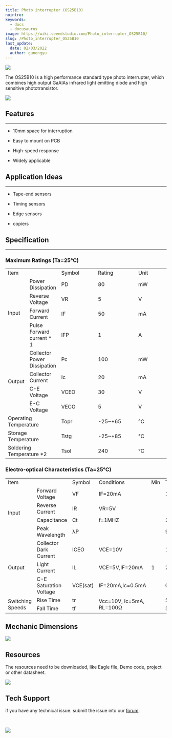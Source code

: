 ```yaml
---
title: Photo interrupter (OS25B10)
nointro:
keywords:
  - docs
  - docusaurus
image: https://wiki.seeedstudio.com/Photo_interrupter_OS25B10/
slug: /Photo_interrupter_OS25B10
last_update:
  date: 02/03/2022
  author: gunengyu
---
```

![](http://bz.seeedstudio.com/depot/images/product/phoint1.jpg)

The OS25B10 is a high performance standard type photo interrupter, which combines high output GaAlAs infrared light emitting diode and high sensitive phototransistor.

[![](https://files.seeedstudio.com/wiki/Seeed-WiKi/docs/images/300px-Get_One_Now_Banner-ragular.png)](https://www.seeedstudio.com/photo-interrupter-os25b10-p-541.html?cPath=144_148)


##   Features
---
*   10mm space for interruption

*   Easy to mount on PCB

*   High-speed response

*   Widely applicable

##   Application Ideas
---
*   Tape-end sensors
*   Timing sensors
*   Edge sensors

*   copiers


##   Specification
---
###   Maximum Ratings (Ta=25℃)

<table>
<tr>
<td colspan="2" width="400px"> Item
</td>
<td width="200px"> Symbol
</td>
<td width="200px"> Rating
</td>
<td width="200px"> Unit
</td></tr>
<tr>
<td colspan="1" rowspan="4">Input
</td>
<td>Power Dissipation
</td>
<td>PD
</td>
<td>80
</td>
<td>mW
</td></tr>
<tr>
<td>Reverse Voltage
</td>
<td>VR
</td>
<td>5
</td>
<td>V
</td></tr>
<tr>
<td>Forward Current
</td>
<td>IF
</td>
<td>50
</td>
<td>mA
</td></tr>
<tr>
<td>Pulse Forward current * 1
</td>
<td>IFP
</td>
<td>1
</td>
<td>A
</td></tr>
<tr>
<td colspan="1" rowspan="4">Output
</td>
<td>Collector Power Dissipation
</td>
<td>Pc
</td>
<td>100
</td>
<td>mW
</td></tr>
<tr>
<td>Collector Current
</td>
<td>Ic
</td>
<td>20
</td>
<td>mA
</td></tr>
<tr>
<td>C-E Voltage
</td>
<td>VCEO
</td>
<td>30
</td>
<td>V
</td></tr>
<tr>
<td>E-C Voltage
</td>
<td>VECO
</td>
<td>5
</td>
<td>V
</td></tr>
<tr>
<td colspan="2">Operating Temperature
</td>
<td>Topr
</td>
<td> -25~+65
</td>
<td>℃
</td></tr>
<tr>
<td colspan="2">Storage Temperature
</td>
<td>Tstg
</td>
<td> -25~+85
</td>
<td>℃
</td></tr>
<tr>
<td colspan="2">Soldering Temperature *2
</td>
<td>Tsol
</td>
<td>240
</td>
<td>℃
</td></tr></table>

###   Electro-optical Characteristics (Ta=25℃)

<table>
<tr>
<td colspan="2" width="300px"> Item
</td>
<td width="100px"> Symbol
</td>
<td width="200px"> Conditions
</td>
<td width="100px"> Min
</td>
<td width="100px"> Typ
</td>
<td width="100px"> Max
</td>
<td width="100px"> Unit
</td></tr>
<tr>
<td colspan="1" rowspan="4">Input
</td>
<td>Forward Voltage
</td>
<td>VF
</td>
<td>IF=20mA
</td>
<td>
</td>
<td>1.2
</td>
<td>1.6
</td>
<td>V
</td></tr>
<tr>
<td>Reverse Current
</td>
<td>IR
</td>
<td>VR=5V
</td>
<td>
</td>
<td>
</td>
<td>10
</td>
<td>µA
</td></tr>
<tr>
<td>Capacitance
</td>
<td>Ct
</td>
<td>f=1MHZ
</td>
<td>
</td>
<td>25
</td>
<td>
</td>
<td>pF
</td></tr>
<tr>
<td>Peak Wavelength
</td>
<td>λP
</td>
<td>
</td>
<td>
</td>
<td>940
</td>
<td>
</td>
<td>nm
</td></tr>
<tr>
<td colspan="1" rowspan="3">Output
</td>
<td>Collector Dark Current
</td>
<td>ICEO
</td>
<td>VCE=10V
</td>
<td>
</td>
<td>1
</td>
<td>100
</td>
<td>nA
</td></tr>
<tr>
<td>Light Current
</td>
<td>IL
</td>
<td>VCE=5V,IF=20mA
</td>
<td>1
</td>
<td>2.5
</td>
<td>
</td>
<td>mA
</td></tr>
<tr>
<td>C-E Saturation Voltage
</td>
<td>VCE(sat)
</td>
<td>IF=20mA,Ic=0.5mA
</td>
<td>
</td>
<td>0.2
</td>
<td>0.4
</td>
<td>V
</td></tr>
<tr>
<td colspan="1" rowspan="2">Switching Speeds
</td>
<td>Rise Time
</td>
<td>tr
</td>
<td colspan="1" rowspan="2">Vcc=10V, Ic=5mA, RL=100Ω
</td>
<td>
</td>
<td>5
</td>
<td>
</td>
<td>µsec
</td></tr>
<tr>
<td>Fall Time
</td>
<td>tf
</td>
<td>
</td>
<td>5
</td>
<td>
</td>
<td>µsec
</td></tr></table>

##   Mechanic Dimensions

![](https://files.seeedstudio.com/wiki/Photo_interrupter_OS25B10/img/Photo-dimen.JPG)


##   Resources

The resources need to be downloaded, like Eagle file, Demo code, project or other datasheet.

![](https://files.seeedstudio.com/wiki/Photo_interrupter_OS25B10/img/OS25B10.jpg)

## Tech Support
 if you have any technical issue.  submit the issue into our [forum](http://forum.seeedstudio.com/). 
<div>
  <br /><p style={{textAlign: 'center'}}><a href="https://www.seeedstudio.com/act-4.html?utm_source=wiki&utm_medium=wikibanner&utm_campaign=newproducts" target="_blank"><img src="https://files.seeedstudio.com/wiki/Wiki_Banner/new_product.jpg" /></a></p>
</div>